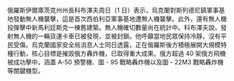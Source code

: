 俄羅斯伊爾庫茨克州州長科布澤夫周日（1 日）表示，烏克蘭對斯列德尼鎮軍事基地發動無人機襲擊，這是首次西伯利亞軍事基地遭無人機襲擊。此外，還有無人機投彈擊中新馬利廷斯克一棟舊建築。無人機確切數量尚在統計中。科布澤夫說，發射無人機的一輛貨運卡車已被發現，並被封鎖。他呼籲當地民眾保持冷靜，沒有平民受傷。烏克蘭國家安全局消息人士同日透露，正在俄羅斯後方積極展開大規模特種行動，核心目標是摧毀俄方轟炸機，已取得重大成果。俄方超過 40 架俄方飛機被成功擊中，涵蓋 A-50 預警機、圖 - 95 戰略轟炸機以及圖 - 22M3 戰略轟炸機等關鍵機型。